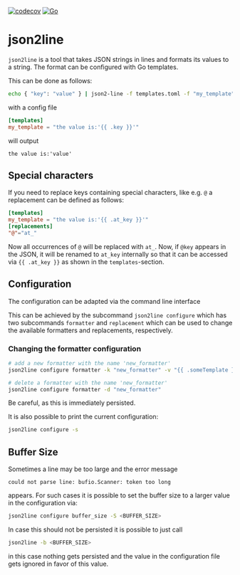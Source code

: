 [![codecov](https://codecov.io/gh/mdreem/json2line/branch/master/graph/badge.svg?token=YXHFEIB3YM)](https://codecov.io/gh/mdreem/json2line)
[![Go](https://github.com/mdreem/json2line/actions/workflows/go.yml/badge.svg)](https://github.com/mdreem/json2line/actions/workflows/go.yml)

# json2line

`json2line` is a tool that takes JSON strings in lines and formats its values to a string.
The format can be configured with Go templates.

This can be done as follows:

```bash
echo { "key": "value" } | json2-line -f templates.toml -f "my_template"
```

with a config file

```toml
[templates]
my_template = "the value is:'{{ .key }}'"
```

will output

```
the value is:'value'
```

## Special characters

If you need to replace keys containing special characters, like e.g. `@` a replacement can be defined
as follows:

```toml
[templates]
my_template = "the value is:'{{ .at_key }}'"
[replacements]
"@"="at_"
```

Now all occurrences of `@` will be replaced with `at_`. Now, if `@key` appears in the JSON, it will
be renamed to `at_key` internally so that it can be accessed via `{{ .at_key }}` as shown in the
`templates`-section.

## Configuration

The configuration can be adapted via the command line interface

This can be achieved by the subcommand `json2line configure` which has two subcommands `formatter` and `replacement`
which can be used to change the available formatters and replacements, respectively.

### Changing the formatter configuration

```bash
# add a new formatter with the name 'new_formatter'
json2line configure formatter -k "new_formatter" -v "{{ .someTemplate }}"

# delete a formatter with the name 'new_formatter'
json2line configure formatter -d "new_formatter"                          
```

Be careful, as this is immediately persisted.

It is also possible to print the current configuration:
```bash
json2line configure -s
```

## Buffer Size

Sometimes a line may be too large and the error message
```
could not parse line: bufio.Scanner: token too long
```
appears. 
For such cases it is possible to set the buffer size to a larger value in the configuration via:
```bash
json2line configure buffer_size -S <BUFFER_SIZE>
```

In case this should not be persisted it is possible to just call
```bash
json2line -b <BUFFER_SIZE>
```
in this case nothing gets persisted and the value in the configuration file gets ignored in
favor of this value.

